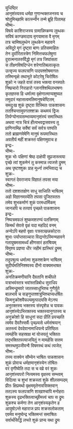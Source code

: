 युधिष्ठिर  
आनृशंस्यस्य धर्मज्ञ गुणान्भक्तजनस्य च  
श्रोतुमिच्छामि कार्त्स्न्येन तन्मे ब्रूहि पितामह  
भीष्मः-  
विषये काशिराजस्य ग्रामान्निष्क्रम्य लुब्धकः  
सविषं काण्डमादाय मृगयामास वै मृगम्  
तत्र चामिषलुब्धेन लुब्धकेन महावने  
अविदूरे मृगं दृष्ट्वा बाणः प्रतिसमाहितः  
तेन दुर्वारितास्त्रेण निमित्तचफलेषुणा  
दुरात्मनातरुर्विद्धो मृगं तत्र जिघांसता  
स तीक्ष्णविषदिग्धेन शरेणातिबलात्कृतः  
उत्सृज्य फलपत्राणि पादपश्शोषमागतः  
तस्मिन्वृक्षे तथाभूते कोटरेषु चिरोषितः  
शुको न जहते वासं तस्य भक्त्या वनस्पतेः  
निष्प्रचारो निराहारो ग्लानश्शिथिलभाषणः  
कृतज्ञस्स हि धर्मात्मा वृक्षेणात्माप्यशुष्यत  
तमुदारं महासत्वमतिमानुषचेष्टितम्  
समदुःख शुकं दृष्ट्वा विस्मितः पाकशासनः  
ततश्चिन्तामुपगतश्शक्रः कथमयं द्विजः  
तिर्यग्योनावसम्भाव्यमानृशंस्यं समास्थितः  
अथवा नात्र चित्रं हीत्यभवद्वासवस्य तु  
प्राणिनामिह सर्वेषां सर्वं सर्वत्र पश्यति  
ततो ब्राह्मणवेषेणि मानुषं रूपमास्थितः  
अवतीर्य महीं शक्रस्तं पक्षिणमुवाच ह  
 इन्द्रः-  
भीष्मः-  
शुक भोः पक्षिणां श्रेष्ठ दाक्षेयी सुप्रजास्त्वया  
पृच्छे त्वां शुकमेनं तु कस्मान्न त्यजसे द्रुमम्  
अथ पृष्टश्शुकः प्राह मूर्ध्ना तमभिवाद्य च  
शुक्रः-  
स्वागतं देवराजाय विज्ञातं तपसा मया  
भीष्मः-  
ततो दशशताक्षेण साधु साध्विति भाषितम्  
अहो विज्ञानमस्येति तपसा पूजितस्ततः  
तमेव शुभकर्माणं शुकं परमधार्मिकम्  
जानन्नपि च तत्पापं पृच्छते पाकशासनः  
इन्द्रः-  
निष्पत्रमफलं शुष्कमशरण्यं पतत्त्रिणाम्  
किमर्थं सेवसे वृक्षं यदा महदिदं वनम्  
अन्येऽपि बहवो वृक्षाः पत्रसञ्छन्नकोटराः  
शुभाः पर्याप्तसञ्चारा विद्यन्तेऽस्मिन्महावने  
गतायुषमसामर्थ्यं क्षीणसारं हतश्रियम्  
विमृश्य प्रज्ञया धीर जहीमं ह्यस्थिरं द्रुमम्  
भीष्मः-  
तदुपश्रुत्य धर्मात्मा शुकश्शक्रेण भाषितम्  
सुदीर्घमतिनिश्श्वस्य दीनो वाक्यमभाषत  
शुक्रः-  
अनतिक्रमणीयानि दैवतानि शचीपते  
यत्राभवंस्तत्र भवांस्तन्निबोध सुराधिप  
अस्मिन्द्रुमवरे जातस्साधुभिश्च गुणैर्युते  
बालभावे च सङ्गुप्तश्शत्रुभिश्चाप्यधर्षितः  
किमनुक्रोशवैफल्यमुत्पादयसि मेऽनघ  
अनुरक्तस्य भक्तस्य संस्पृशेन्न च पावकः  
आनृशंस्येऽभिरक्तस्य भक्तस्यानुगतस्य च  
अनुक्रोशो हि साधूनां सदा प्रीतिं प्रयच्छति  
त्वमेव दैवतैस्सर्वैः पृच्छ्यसे धर्मसंश्रयान्  
अतस्त्वं देवदेवानामाधिपत्ये प्रतिष्ठितः  
त्वमर्हसि सहस्राक्ष मां योजयतुं भक्तितः  
तद्भक्तितस्त्याजयितुं न मामर्हसि सत्तम  
समस्थमुपजीवन्वै विषमस्थं कथं त्यजेत्  
भीष्मः-  
तस्य वाक्येन सौम्येन भाषितः पाकशासनः  
शुकं प्रोवाच धर्मज्ञमानृशंस्येन तोषितः  
वरं वृणीष्वेति तदा स च वव्रे वरं शुकः  
आनृशंस्यपरो नित्यमस्य वृक्षस्य सम्भवम्  
विदित्वा च शुभां शक्रस्तां शुके शीलसम्पदम्  
प्रीतः क्षिप्रमथो वृक्षममृतेनावसिक्तवान्  
ततऽस्य फलपत्राणि शाखाश्चापि मनोहराः  
शुकस्य दृढभक्तित्वाच्छ्रीमत्त्वं चाप स द्रुमः  
शुकश्च कर्मणा तेन आनृशंस्यकृतेन ह  
आयुषोऽन्ते महाराज प्राप शक्रसलोकताम्  
एवमेव मनुष्येन्द्र भक्तिमन्तं समाश्रितः  
सर्वार्थसिद्धिं लभते शुकं प्राप्य यथा द्रुमः  
